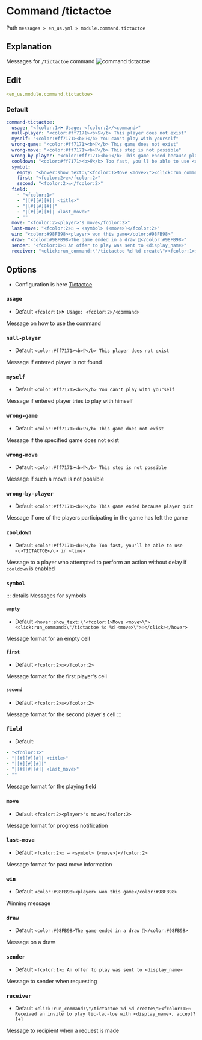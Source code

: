 # Command /tictactoe
Path `messages > en_us.yml > module.command.tictactoe`

## Explanation
Messages for `/tictactoe` command
![command tictactoe](/commandtictactoe.png)

## Edit
```yaml
<en_us.module.command.tictactoe>
```

### Default
```yaml
command-tictactoe:
  usage: "<fcolor:1>⚑ Usage: <fcolor:2>/<command>"
  null-player: "<color:#ff7171><b>⁉</b> This player does not exist"
  myself: "<color:#ff7171><b>⁉</b> You can't play with yourself"
  wrong-game: "<color:#ff7171><b>⁉</b> This game does not exist"
  wrong-move: "<color:#ff7171><b>⁉</b> This step is not possible"
  wrong-by-player: "<color:#ff7171><b>⁉</b> This game ended because player quit"
  cooldown: "<color:#ff7171><b>⁉</b> Too fast, you'll be able to use <u>TICTACTOE</u> in <time>"
  symbol:
    empty: "<hover:show_text:\"<fcolor:1>Move <move>\"><click:run_command:\"/tictactoe %d %d <move>\">☐</click></hover>"
    first: "<fcolor:2>☑</fcolor:2>"
    second: "<fcolor:2>☒</fcolor:2>"
  field:
    - "<fcolor:1>"
    - "|[#][#][#]| <title>"
    - "|[#][#][#]|"
    - "|[#][#][#]| <last_move>"
    - ""
  move: "<fcolor:2><player>'s move</fcolor:2>"
  last-move: "<fcolor:2>☐ → <symbol> (<move>)</fcolor:2>"
  win: "<color:#98FB98><player> won this game</color:#98FB98>"
  draw: "<color:#98FB98>The game ended in a draw 👬</color:#98FB98>"
  sender: "<fcolor:1>☐ An offer to play was sent to <display_name>"
  receiver: "<click:run_command:\"/tictactoe %d %d create\"><fcolor:1>☐ Received an invite to play tic-tac-toe with <display_name>, accept? [+]"
```

## Options

- Configuration is here [Tictactoe](/en/config/module/command/command-tictactoe/)

### `usage`
- Default `<fcolor:1>⚑ Usage: <fcolor:2>/<command>`

Message on how to use the command

### `null-player`
- Default `<color:#ff7171><b>⁉</b> This player does not exist`

Message if entered player is not found

### `myself`
- Default `<color:#ff7171><b>⁉</b> You can't play with yourself`

Message if entered player tries to play with himself

### `wrong-game`
- Default `<color:#ff7171><b>⁉</b> This game does not exist`

Message if the specified game does not exist

### `wrong-move`
- Default `<color:#ff7171><b>⁉</b> This step is not possible`

Message if such a move is not possible

### `wrong-by-player`
- Default `<color:#ff7171><b>⁉</b> This game ended because player quit`

Message if one of the players participating in the game has left the game

### `cooldown`
- Default `<color:#ff7171><b>⁉</b> Too fast, you'll be able to use <u>TICTACTOE</u> in <time>`

Message to a player who attempted to perform an action without delay if `cooldown` is enabled

### `symbol`

::: details Messages for symbols
#### `empty`
- Default `<hover:show_text:\"<fcolor:1>Move <move>\"><click:run_command:\"/tictactoe %d %d <move>\">☐</click></hover>`

Message format for an empty cell

#### `first`
- Default `<fcolor:2>☑</fcolor:2>`

Message format for the first player's cell

#### `second`
- Default `<fcolor:2>☒</fcolor:2>`

Message format for the second player's cell
:::

### `field`
- Default:
```yaml
- "<fcolor:1>"
- "|[#][#][#]| <title>"
- "|[#][#][#]|"
- "|[#][#][#]| <last_move>"
- ""
```

Message format for the playing field

### `move`
- Default `<fcolor:2><player>'s move</fcolor:2>`

Message format for progress notification

### `last-move`
- Default `<fcolor:2>☐ → <symbol> (<move>)</fcolor:2>`

Message format for past move information

### `win`
- Default `<color:#98FB98><player> won this game</color:#98FB98>`

Winning message

### `draw`
- Default `<color:#98FB98>The game ended in a draw 👬</color:#98FB98>`

Message on a draw

### `sender`
- Default `<fcolor:1>☐ An offer to play was sent to <display_name>`

Message to sender when requesting

### `receiver`
- Default `<click:run_command:\"/tictactoe %d %d create\"><fcolor:1>☐ Received an invite to play tic-tac-toe with <display_name>, accept? [+]`

Message to recipient when a request is made

